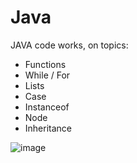 # Java

JAVA code works, on topics:

* Functions
* While / For
* Lists
* Case
* Instanceof
* Node
* Inheritance

![image](https://user-images.githubusercontent.com/89352211/140085044-a1baeb46-9f86-4945-8726-6573294d9cd4.png)
